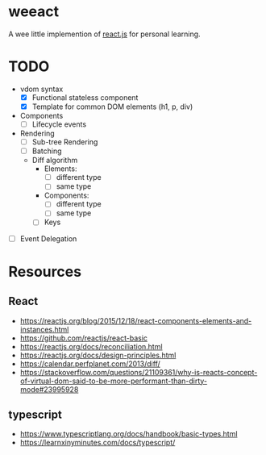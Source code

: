 # weeact
A wee little implemention of [react.js][react] for personal learning.

# TODO
- vdom syntax
  - [x] Functional stateless component
  - [x] Template for common DOM elements (h1, p, div)
- Components
  - [ ] Lifecycle events
- Rendering
  - [ ] Sub-tree Rendering
  - [ ] Batching
  - Diff algorithm 
    - Elements:
      - [ ] different type
      - [ ] same type
    - Components:
      - [ ] different type
      - [ ] same type
    - [ ] Keys
- [ ] Event Delegation

# Resources

## React
- https://reactjs.org/blog/2015/12/18/react-components-elements-and-instances.html
- https://github.com/reactjs/react-basic
- https://reactjs.org/docs/reconciliation.html
- https://reactjs.org/docs/design-principles.html
- https://calendar.perfplanet.com/2013/diff/
- https://stackoverflow.com/questions/21109361/why-is-reacts-concept-of-virtual-dom-said-to-be-more-performant-than-dirty-mode#23995928

## typescript
- https://www.typescriptlang.org/docs/handbook/basic-types.html
- https://learnxinyminutes.com/docs/typescript/

[react]: https://reactjs.org/ "react"
